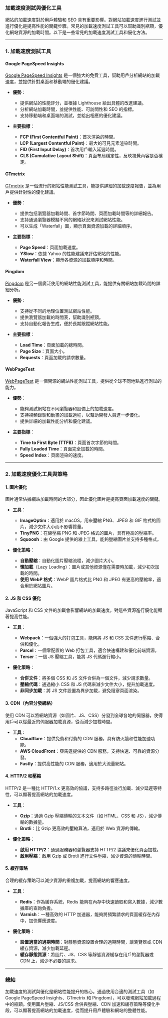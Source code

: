 ### **加載速度測試與優化工具**

網站的加載速度對於用戶體驗和 SEO 具有重要影響。對網站加載速度進行測試並進行優化是提高性能的關鍵步驟。常見的加載速度測試工具可以幫助識別瓶頸，優化網站資源的加載時間。以下是一些常見的加載速度測試工具和優化方法。

---

### **1. 加載速度測試工具**

#### **Google PageSpeed Insights**
[Google PageSpeed Insights](https://developers.google.com/speed/pagespeed/insights/) 是一個強大的免費工具，幫助用戶分析網站的加載速度，並提供針對桌面和移動端的優化建議。

- **優勢**：
  - 提供網站的性能評分，並根據 Lighthouse 給出具體的改進建議。
  - 分析網站加載時間，並提供性能、可訪問性和 SEO 的指標。
  - 支持移動端和桌面端的測試，並給出相應的優化建議。

- **主要指標**：
  - **FCP (First Contentful Paint)**：首次渲染的時間。
  - **LCP (Largest Contentful Paint)**：最大的可見元素渲染時間。
  - **FID (First Input Delay)**：首次用戶輸入延遲時間。
  - **CLS (Cumulative Layout Shift)**：頁面布局穩定性，反映視覺內容是否穩定。

#### **GTmetrix**
[GTmetrix](https://www.gtmetrix.com/) 是一個流行的網站性能測試工具，能提供詳細的加載速度報告，並為用戶提供針對性的優化建議。

- **優勢**：
  - 提供包括瀏覽器加載時間、首字節時間、頁面加載時間等的詳細報告。
  - 支持通過瀏覽器模擬不同的網絡狀況來測試網站性能。
  - 可以生成「Waterfall」圖，顯示頁面資源加載的詳細順序。

- **主要指標**：
  - **Page Speed**：頁面加載速度。
  - **YSlow**：依據 Yahoo 的性能建議來評估網站的性能。
  - **Waterfall View**：顯示各資源的加載順序和時間。

#### **Pingdom**
[Pingdom](https://www.pingdom.com/) 是另一個廣泛使用的網站性能測試工具，能提供有關網站加載時間的詳細分析。

- **優勢**：
  - 支持從不同的地理位置測試網站性能。
  - 提供瀏覽器加載的時間表，幫助識別瓶頸。
  - 支持自動化報告生成，便於長期跟蹤網站性能。

- **主要指標**：
  - **Load Time**：頁面加載的總時間。
  - **Page Size**：頁面大小。
  - **Requests**：頁面加載的請求數量。

#### **WebPageTest**
[WebPageTest](https://www.webpagetest.org/) 是一個開源的網站性能測試工具，提供從全球不同地點進行測試的能力。

- **優勢**：
  - 能夠測試網站在不同瀏覽器和設備上的加載速度。
  - 支持視頻錄製和動畫的加載過程，以幫助開發人員進一步優化。
  - 提供詳細的加載性能分析和優化建議。

- **主要指標**：
  - **Time to First Byte (TTFB)**：頁面首次字節的時間。
  - **Fully Loaded Time**：頁面完全加載的時間。
  - **Speed Index**：頁面渲染的速度。

---

### **2. 加載速度優化工具與策略**

#### **1. 圖片優化**
圖片通常佔據網站加載時間的大部分，因此優化圖片是提高頁面加載速度的關鍵。

- **工具**：
  - **ImageOptim**：適用於 macOS，用來壓縮 PNG、JPEG 和 GIF 格式的圖片，減少文件大小而不影響質量。
  - **TinyPNG**：在線壓縮 PNG 和 JPEG 格式的圖片，具有極高的壓縮率。
  - **Squoosh**：由 Google 提供的線上工具，能夠壓縮圖片並支持多種格式。

- **優化策略**：
  - **自動壓縮**：自動化圖片壓縮流程，減少圖片大小。
  - **懶加載**（Lazy Loading）：圖片或其他資源僅在需要時加載，減少初次加載的時間。
  - **使用 WebP 格式**：WebP 圖片格式比 PNG 和 JPEG 有更高的壓縮率，適合用於網站圖片。

#### **2. JS 和 CSS 優化**
JavaScript 和 CSS 文件的加載會影響網站的加載速度。對這些資源進行優化能顯著提高性能。

- **工具**：
  - **Webpack**：一個強大的打包工具，能夠將 JS 和 CSS 文件進行壓縮、合併和優化。
  - **Parcel**：一個零配置的 Web 打包工具，適合快速構建和優化前端資源。
  - **Terser**：一個 JS 壓縮工具，能將 JS 代碼進行縮小。

- **優化策略**：
  - **合併文件**：將多個 CSS 和 JS 文件合併為一個文件，減少請求數量。
  - **壓縮代碼**：通過縮小 CSS 和 JS 代碼來減少文件大小，提升加載速度。
  - **非同步加載**：將 JS 文件設置為異步加載，避免阻塞頁面渲染。

#### **3. CDN（內容分發網絡）**
使用 CDN 可以將網站資源（如圖片、JS、CSS）分發到全球各地的伺服器，使得用戶可以從最近的伺服器加載資源，從而減少加載時間。

- **工具**：
  - **Cloudflare**：提供免費和付費的 CDN 服務，具有防火牆和性能加速功能。
  - **AWS CloudFront**：亞馬遜提供的 CDN 服務，支持快速、可靠的資源分發。
  - **Fastly**：提供高性能的 CDN 服務，適用於大流量網站。

#### **4. HTTP/2 和壓縮**
HTTP/2 是一種比 HTTP/1.x 更高效的協議，支持多路徑並行加載、減少延遲等特性，可以顯著提高網站的加載速度。

- **工具**：
  - **Gzip**：通過 Gzip 壓縮傳輸的文本文件（如 HTML、CSS 和 JS），減少傳輸的數據量。
  - **Brotli**：比 Gzip 更高效的壓縮算法，適用於 Web 資源的傳輸。

- **優化策略**：
  - **啟用 HTTP/2**：通過服務器和瀏覽器支持 HTTP/2 協議來優化頁面加載。
  - **啟用壓縮**：啟用 Gzip 或 Brotli 進行文件壓縮，減少資源的傳輸時間。

#### **5. 緩存策略**
合理的緩存策略可以減少資源的重複加載，提高網站的響應速度。

- **工具**：
  - **Redis**：作為緩存系統，Redis 能夠在內存中快速讀取和寫入數據，減少數據庫的查詢負擔。
  - **Varnish**：一種高效的 HTTP 加速器，能夠將頻繁請求的頁面緩存在內存中，加快響應速度。

- **優化策略**：
  - **設置適當的過期時間**：對靜態資源設置合理的過期時間，讓瀏覽器或 CDN 緩存資源，減少加載延遲。
  - **緩存靜態資源**：將圖片、JS、CSS 等靜態資源緩存在用戶的瀏覽器或 CDN 上，減少不必要的請求。

---

### **總結**

加載速度的測試與優化是網站性能提升的核心。通過使用合適的測試工具（如 Google PageSpeed Insights、GTmetrix 和 Pingdom），可以發現網站加載過程中的瓶頸。使用圖片壓縮、JS/CSS 合併與壓縮、CDN 加速和緩存策略等優化手段，可以顯著提高網站的加載速度，從而提升用戶體驗和網站的整體性能。